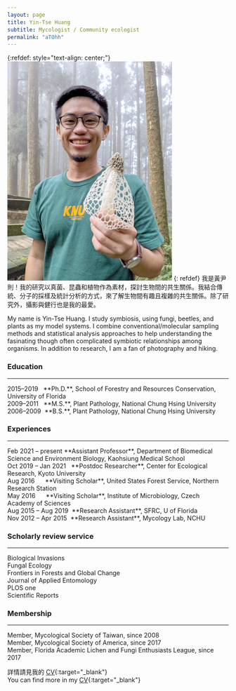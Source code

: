 ```yaml
---
layout: page
title: Yin-Tse Huang
subtitle: Mycologist / Community ecologist
permalink: "aTOhh"
---
```

{:refdef: style="text-align: center;"}
![](assets/img/people/Me2021_500.jpg)
{: refdef}
我是黃尹則！我的研究以真菌、昆蟲和植物作為素材，探討生物間的共生關係。我結合傳統、分子的採樣及統計分析的方式，來了解生物間有趣且複雜的共生關係。除了研究外，攝影與健行也是我的最愛。<br>

My name is Yin-Tse Huang. I study symbiosis, using fungi, beetles, and plants as my model systems. I combine conventional/molecular sampling methods and statistical analysis approaches to help understanding the fasinating though often complicated symbiotic relationships among organisms. In addition to research, I am a fan of photography and hiking.

### Education
<hr>
2015–2019&nbsp;&nbsp;&nbsp;**Ph.D.**, School of Forestry and Resources Conservation, University of Florida<br>
2009–2011&nbsp;&nbsp;&nbsp;**M.S.**, Plant Pathology, National Chung Hsing University<br>
2006–2009&nbsp;&nbsp;**B.S.**, Plant Pathology, National Chung Hsing University<br>

### Experiences
<hr>
Feb 2021 – present **Assistant Professor**, Department of Biomedical Science and Environment Biology, Kaohsiung Medical School<br>
Oct 2019 – Jan 2021 &nbsp;&nbsp;**Postdoc Researcher**, Center for Ecological Research, Kyoto University<br>
Aug 2016&nbsp;&nbsp;&nbsp;&nbsp;&nbsp;&nbsp;**Visiting Scholar**, United States Forest Service, Northern Research Station<br>
May 2016&nbsp;&nbsp;&nbsp;&nbsp;&nbsp;&nbsp;**Visiting Scholar**, Institute of Microbiology, Czech Academy of Sciences<br>
Aug 2015 – Aug 2019&nbsp;&nbsp;**Research Assistant**, SFRC, U of Florida<br>
Nov 2012 – Apr 2015&nbsp;&nbsp;**Research Assistant**, Mycology Lab, NCHU

### Scholarly review service
<hr>
Biological Invasions<br>
Fungal Ecology<br>
Frontiers in Forests and Global Change<br>
Journal of Applied Entomology<br>
PLOS one<br>
Scientific Reports

### Membership
<hr>
Member, Mycological Society of Taiwan, since 2008<br>
Member, Mycological Society of America, since 2017<br>
Member, Florida Academic Lichen and Fungi Enthusiasts League, since 2017

詳情請見我的 [CV](https://drive.google.com/file/d/1Bp5KejKbS34fuMZcobfu_i26-8_mrWK6/view?usp=sharing){:target="_blank"}<br> 
You can find more in my [CV](https://drive.google.com/file/d/1Bp5KejKbS34fuMZcobfu_i26-8_mrWK6/view?usp=sharing){:target="_blank"}
